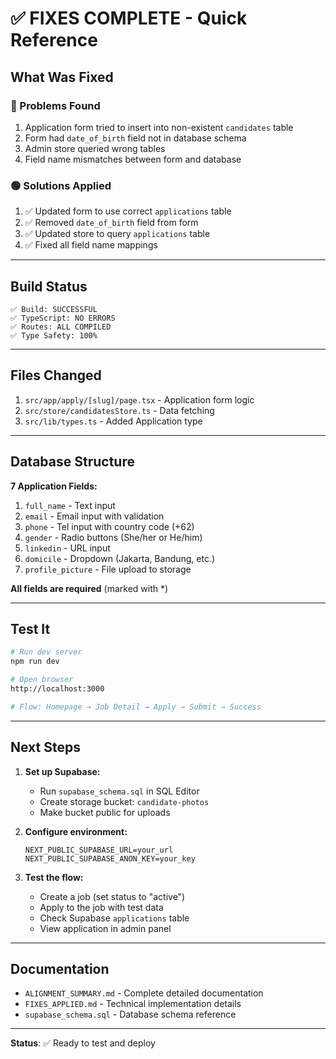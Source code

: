# ✅ FIXES COMPLETE - Quick Reference

## What Was Fixed

### 🔴 Problems Found
1. Application form tried to insert into non-existent `candidates` table
2. Form had `date_of_birth` field not in database schema
3. Admin store queried wrong tables
4. Field name mismatches between form and database

### 🟢 Solutions Applied
1. ✅ Updated form to use correct `applications` table
2. ✅ Removed `date_of_birth` field from form
3. ✅ Updated store to query `applications` table
4. ✅ Fixed all field name mappings

---

## Build Status
```
✅ Build: SUCCESSFUL
✅ TypeScript: NO ERRORS
✅ Routes: ALL COMPILED
✅ Type Safety: 100%
```

---

## Files Changed
1. `src/app/apply/[slug]/page.tsx` - Application form logic
2. `src/store/candidatesStore.ts` - Data fetching
3. `src/lib/types.ts` - Added Application type

---

## Database Structure

**7 Application Fields:**
1. `full_name` - Text input
2. `email` - Email input with validation
3. `phone` - Tel input with country code (+62)
4. `gender` - Radio buttons (She/her or He/him)
5. `linkedin` - URL input
6. `domicile` - Dropdown (Jakarta, Bandung, etc.)
7. `profile_picture` - File upload to storage

**All fields are required** (marked with *)

---

## Test It

```bash
# Run dev server
npm run dev

# Open browser
http://localhost:3000

# Flow: Homepage → Job Detail → Apply → Submit → Success
```

---

## Next Steps

1. **Set up Supabase:**
   - Run `supabase_schema.sql` in SQL Editor
   - Create storage bucket: `candidate-photos`
   - Make bucket public for uploads

2. **Configure environment:**
   ```env
   NEXT_PUBLIC_SUPABASE_URL=your_url
   NEXT_PUBLIC_SUPABASE_ANON_KEY=your_key
   ```

3. **Test the flow:**
   - Create a job (set status to "active")
   - Apply to the job with test data
   - Check Supabase `applications` table
   - View application in admin panel

---

## Documentation

- `ALIGNMENT_SUMMARY.md` - Complete detailed documentation
- `FIXES_APPLIED.md` - Technical implementation details
- `supabase_schema.sql` - Database schema reference

---

**Status**: ✅ Ready to test and deploy
